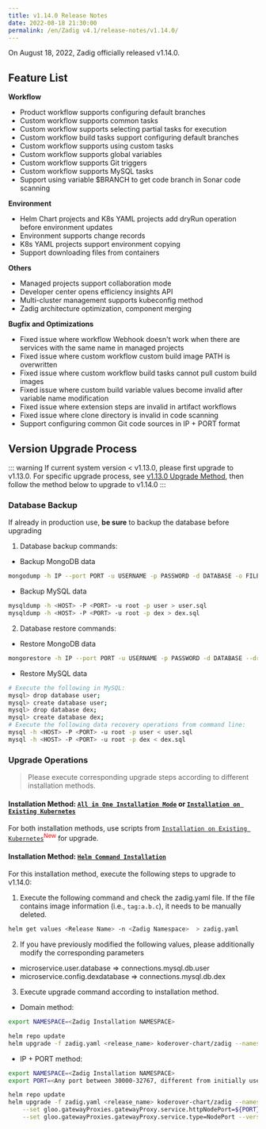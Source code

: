 ```yaml
---
title: v1.14.0 Release Notes
date: 2022-08-18 21:30:00
permalink: /en/Zadig v4.1/release-notes/v1.14.0/
---
```


On August 18, 2022, Zadig officially released v1.14.0.

## Feature List

**Workflow**

- Product workflow supports configuring default branches
- Custom workflow supports common tasks
- Custom workflow supports selecting partial tasks for execution
- Custom workflow build tasks support configuring default branches
- Custom workflow supports using custom tasks
- Custom workflow supports global variables
- Custom workflow supports Git triggers
- Custom workflow supports MySQL tasks
- Support using variable $BRANCH to get code branch in Sonar code scanning

**Environment**

- Helm Chart projects and K8s YAML projects add dryRun operation before environment updates
- Environment supports change records
- K8s YAML projects support environment copying
- Support downloading files from containers

**Others**

- Managed projects support collaboration mode
- Developer center opens efficiency insights API
- Multi-cluster management supports kubeconfig method
- Zadig architecture optimization, component merging

**Bugfix and Optimizations**

- Fixed issue where workflow Webhook doesn't work when there are services with the same name in managed projects
- Fixed issue where custom workflow custom build image PATH is overwritten
- Fixed issue where custom workflow build tasks cannot pull custom build images
- Fixed issue where custom build variable values become invalid after variable name modification
- Fixed issue where extension steps are invalid in artifact workflows
- Fixed issue where clone directory is invalid in code scanning
- Support configuring common Git code sources in IP + PORT format

## Version Upgrade Process
::: warning
If current system version < v1.13.0, please first upgrade to v1.13.0. For specific upgrade process, see [v1.13.0 Upgrade Method](/Zadig%20v2.2.0/release-notes/v1.13.0/#版本升级过程), then follow the method below to upgrade to v1.14.0
:::

### Database Backup
If already in production use, **be sure** to backup the database before upgrading
1. Database backup commands:
- Backup MongoDB data
```bash
mongodump -h IP --port PORT -u USERNAME -p PASSWORD -d DATABASE -o FILE_PATH
```
- Backup MySQL data
```bash
mysqldump -h <HOST> -P <PORT> -u root -p user > user.sql
mysqldump -h <HOST> -P <PORT> -u root -p dex > dex.sql
```
2. Database restore commands:
- Restore MongoDB data
```bash
mongorestore -h IP --port PORT -u USERNAME -p PASSWORD -d DATABASE --drop FILE_PATH
```
- Restore MySQL data
```bash
# Execute the following in MySQL:
mysql> drop database user;
mysql> create database user;
mysql> drop database dex;
mysql> create database dex;
# Execute the following data recovery operations from command line:
mysql -h <HOST> -P <PORT> -u root -p user < user.sql
mysql -h <HOST> -P <PORT> -u root -p dex < dex.sql
```

### Upgrade Operations

> Please execute corresponding upgrade steps according to different installation methods.

#### Installation Method: [`All in One Installation Mode`](/Zadig%20v2.2.0/install/all-in-one/) or [`Installation on Existing Kubernetes`](/Zadig%20v2.2.0/install/install-on-k8s/)

For both installation methods, use scripts from [`Installation on Existing Kubernetes`](/Zadig%20v2.2.0/install/install-on-k8s/)<sup style='color: red'>New</sup> for upgrade.

#### Installation Method: [`Helm Command Installation`](/Zadig%20v2.2.0/install/helm-deploy/)
For this installation method, execute the following steps to upgrade to v1.14.0:

1. Execute the following command and check the zadig.yaml file. If the file contains image information (i.e., `tag:a.b.c`), it needs to be manually deleted.

```bash
helm get values <Release Name> -n <Zadig Namespace>  > zadig.yaml
```

2. If you have previously modified the following values, please additionally modify the corresponding parameters
- microservice.user.database  =>   connections.mysql.db.user
- microservice.config.dexdatabase => connections.mysql.db.dex


3. Execute upgrade command according to installation method.

- Domain method:

```bash
export NAMESPACE=<Zadig Installation NAMESPACE>

helm repo update
helm upgrade -f zadig.yaml <release_name> koderover-chart/zadig --namespace ${NAMESPACE} --version=1.14.0
```

- IP + PORT method:

```bash
export NAMESPACE=<Zadig Installation NAMESPACE>
export PORT=<Any port between 30000-32767, different from initially used port>

helm repo update
helm upgrade -f zadig.yaml <release_name> koderover-chart/zadig --namespace ${NAMESPACE} \
    --set gloo.gatewayProxies.gatewayProxy.service.httpNodePort=${PORT} \
    --set gloo.gatewayProxies.gatewayProxy.service.type=NodePort --version=1.14.0
```

